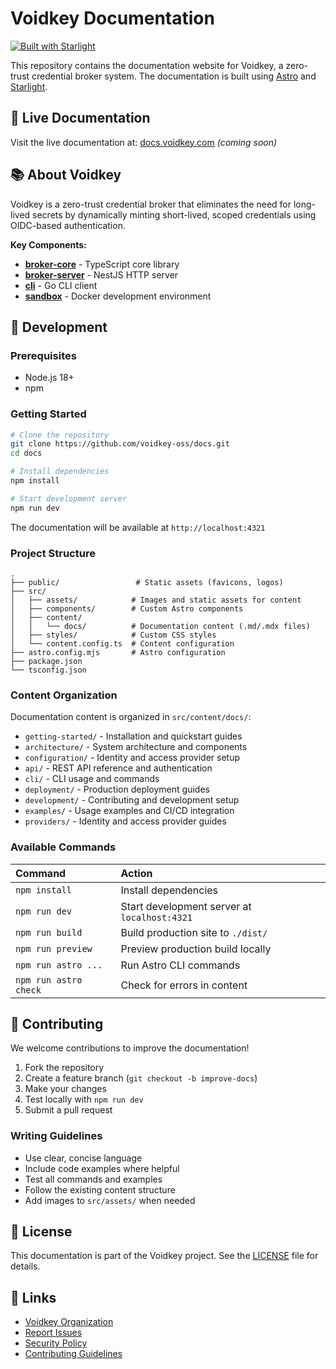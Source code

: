 # Voidkey Documentation

[![Built with Starlight](https://astro.badg.es/v2/built-with-starlight/tiny.svg)](https://starlight.astro.build)

This repository contains the documentation website for Voidkey, a zero-trust credential broker system. The documentation is built using [Astro](https://astro.build/) and [Starlight](https://starlight.astro.build/).

## 🔗 Live Documentation

Visit the live documentation at: [docs.voidkey.com](https://docs.voidkey.com) *(coming soon)*

## 📚 About Voidkey

Voidkey is a zero-trust credential broker that eliminates the need for long-lived secrets by dynamically minting short-lived, scoped credentials using OIDC-based authentication.

**Key Components:**
- **[broker-core](https://github.com/voidkey-oss/broker-core)** - TypeScript core library
- **[broker-server](https://github.com/voidkey-oss/broker-server)** - NestJS HTTP server
- **[cli](https://github.com/voidkey-oss/cli)** - Go CLI client
- **[sandbox](https://github.com/voidkey-oss/sandbox)** - Docker development environment

## 🚀 Development

### Prerequisites
- Node.js 18+ 
- npm

### Getting Started

```bash
# Clone the repository
git clone https://github.com/voidkey-oss/docs.git
cd docs

# Install dependencies
npm install

# Start development server
npm run dev
```

The documentation will be available at `http://localhost:4321`

### Project Structure

```
.
├── public/                 # Static assets (favicons, logos)
├── src/
│   ├── assets/            # Images and static assets for content
│   ├── components/        # Custom Astro components
│   ├── content/
│   │   └── docs/          # Documentation content (.md/.mdx files)
│   ├── styles/            # Custom CSS styles
│   └── content.config.ts  # Content configuration
├── astro.config.mjs       # Astro configuration
├── package.json
└── tsconfig.json
```

### Content Organization

Documentation content is organized in `src/content/docs/`:

- `getting-started/` - Installation and quickstart guides
- `architecture/` - System architecture and components
- `configuration/` - Identity and access provider setup
- `api/` - REST API reference and authentication
- `cli/` - CLI usage and commands
- `deployment/` - Production deployment guides
- `development/` - Contributing and development setup
- `examples/` - Usage examples and CI/CD integration
- `providers/` - Identity and access provider guides

### Available Commands

| Command                   | Action                                           |
| :------------------------ | :----------------------------------------------- |
| `npm install`             | Install dependencies                            |
| `npm run dev`             | Start development server at `localhost:4321`    |
| `npm run build`           | Build production site to `./dist/`              |
| `npm run preview`         | Preview production build locally                 |
| `npm run astro ...`       | Run Astro CLI commands                          |
| `npm run astro check`     | Check for errors in content                     |

## 📝 Contributing

We welcome contributions to improve the documentation!

1. Fork the repository
2. Create a feature branch (`git checkout -b improve-docs`)
3. Make your changes
4. Test locally with `npm run dev`
5. Submit a pull request

### Writing Guidelines

- Use clear, concise language
- Include code examples where helpful
- Test all commands and examples
- Follow the existing content structure
- Add images to `src/assets/` when needed

## 📄 License

This documentation is part of the Voidkey project. See the [LICENSE](LICENSE) file for details.

## 🔗 Links

- [Voidkey Organization](https://github.com/voidkey-oss)
- [Report Issues](https://github.com/voidkey-oss/.github/issues/new/choose)
- [Security Policy](https://github.com/voidkey-oss/.github/blob/main/SECURITY.md)
- [Contributing Guidelines](https://github.com/voidkey-oss/.github/blob/main/CONTRIBUTING.md)
